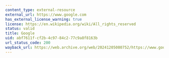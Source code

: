 ```yaml
---
content_type: external-resource
external_url: https://www.google.com
has_external_license_warning: true
license: https://en.wikipedia.org/wiki/All_rights_reserved
status: valid
title: Google
uid: abf7611f-cf2b-4c97-84c2-77c9a8f8163b
url_status_code: 200
wayback_url: https://web.archive.org/web/20241205080752/https://www.google.com/
---
```

